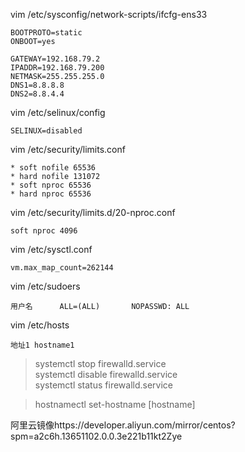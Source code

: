 vim /etc/sysconfig/network-scripts/ifcfg-ens33
```
BOOTPROTO=static
ONBOOT=yes

GATEWAY=192.168.79.2
IPADDR=192.168.79.200
NETMASK=255.255.255.0
DNS1=8.8.8.8
DNS2=8.8.4.4
```
vim /etc/selinux/config
```
SELINUX=disabled
```
vim /etc/security/limits.conf 
```
* soft nofile 65536 
* hard nofile 131072 
* soft nproc 65536 
* hard nproc 65536
```
vim /etc/security/limits.d/20-nproc.conf
```
soft nproc 4096
```
vim /etc/sysctl.conf
```
vm.max_map_count=262144
```
vim /etc/sudoers
```
用户名      ALL=(ALL)       NOPASSWD: ALL
```
vim /etc/hosts
```
地址1 hostname1
```
> systemctl stop firewalld.service  
> systemctl disable firewalld.service  
> systemctl status firewalld.service  

> hostnamectl set-hostname [hostname]

阿里云镜像https://developer.aliyun.com/mirror/centos?spm=a2c6h.13651102.0.0.3e221b11kt2Zye

